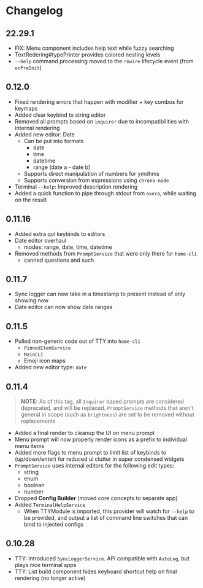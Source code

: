 # Changelog

## 22.29.1

- FIX: Menu component includes help text while fuzzy searching
- TextRedering#typePrinter provides colored nesting levels
- `--help` command processing moved to the `rewire` lifecycle event (from `onPreInit`)

## 0.12.0

- Fixed rendering errors that happen with modifier + key combos for keymaps
- Added clear keybind to string editor
- Removed all prompts based on `inquirer` due to incompatibilities with internal rendering
- Added new editor: Date
  - Can be put into formats
    - date
    - time
    - datetime
    - range (date a - date b)
  - Supports direct manipulation of numbers for ymdhms
  - Supports conversion from expressions using `chrono-node`
- Terminal `--help`: Improved description rendering
- Added a quick function to pipe through stdout from `execa`, while waiting on the result

## 0.11.16

- Added extra qol keybinds to editors
- Date editor overhaul
  - modes: range, date, time, datetime
- Removed methods from `PromptService` that were only there for `home-cli`
  - canned questions and such

## 0.11.7

- Sync logger can now take in a timestamp to present instead of only showing now
- Date editor can now show date ranges

## 0.11.5

- Pulled non-generic code out of TTY into `home-cli`
  - `PinnedItemService`
  - `MainCLI`
  - Emoji icon maps
- Added new editor type: `date`

## 0.11.4

> **NOTE:** As of this tag, all `Inquirer` based prompts are considered deprecated, and will be replaced. `PromptService` methods that aren't general in scope (such as `brightness`) are set to be removed without replacements

- Added a final render to cleanup the UI on menu prompt
- Menu prompt will now properly render icons as a prefix to individual menu items
- Added more flags to menu prompt to limit list of keybinds to (up/down/enter) for reduced ui clutter in super condensed widgets
- `PromptService` uses internal editors for the following edit types:
  - string
  - enum
  - boolean
  - number
- Dropped **Config Builder** (moved core concepts to separate app)
- Added `TerminalHelpService`
  - When TTYModule is imported, this provider will watch for `--help` to be provided, and output a list of command line switches that can bind to injected configs

## 0.10.28

- TTY: Introduced `SyncLoggerService`. API compatible with `AutoLog`, but plays nice terminal apps
- TTY: List build component hides keyboard shortcut help on final rendering (no longer active)
